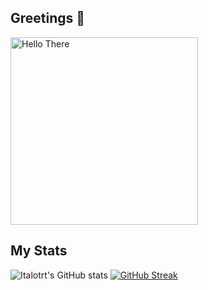 ## Greetings 👋

<img align="middle" alt="Hello There" width="300" src="https://media0.giphy.com/media/pLiyRPqPyxy7e/giphy.gif">

## My Stats

![Italotrt's GitHub stats](https://github-readme-stats.vercel.app/api?username=italotrt&show_icons=true&theme=dracula&hide_border=true)
[![GitHub Streak](http://github-readme-streak-stats.herokuapp.com?user=italotrt&theme=dracula&hide_border=true&date_format=j%20M%5B%20Y%5D)](https://git.io/streak-stats)
